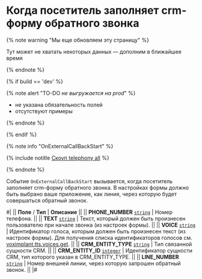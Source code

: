 # Когда посетитель заполняет crm-форму обратного звонка

{% note warning "Мы еще обновляем эту страницу" %}

Тут может не хватать некоторых данных — дополним в ближайшее время

{% endnote %}

{% if build == 'dev' %}

{% note alert "TO-DO _не выгружается на prod_" %}

- не указана обязательность полей
- отсутствуют примеры

{% endnote %}

{% endif %}

{% note info "OnExternalCallBackStart" %}

{% include notitle [Скоуп telephony all](../_includes/scope-telephony-all.md) %}

{% endnote %}

Событие `OnExternalCallBackStart` вызывается, когда посетитель заполняет crm-форму обратного звонка. В настройках формы должно быть выбрано ваше приложение, как линия, через которую будет совершаться обратный звонок.

#|
|| **Поле** / **Тип** | **Описание** ||
|| **PHONE_NUMBER** 
[`string`](../../data-types.md) | Номер телефона. ||
|| **TEXT** 
[`string`](../../data-types.md) | Текст, который должен быть произнесен пользователю при начале звонка (из настроек формы). ||
|| **VOICE** 
[`string`](../../data-types.md) | Идентификатор голоса, которым должен быть произнесен текст (из настроек формы). Для получения списка идентификаторов голосов см. [voximplant.tts.voices.get](../voximplant/voximplant-tts-voices-get.md). ||
|| **CRM_ENTITY_TYPE** 
[`string`](../../data-types.md) | Тип связанной сущности CRM. ||
|| **CRM_ENTITY_ID** 
[`integer`](../../data-types.md) | Идентификатор сущности CRM, тип которого указан в CRM_ENTITY_TYPE. ||
|| **LINE_NUMBER** 
[`string`](../../data-types.md) | Номер внешней линии, через которую запрошен обратный звонок. ||
|#